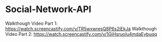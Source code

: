 # Social-Network-API

Walkthough Video Part 1:
https://watch.screencastify.com/v/TR5wxwresQ8P6s2iEkJa
Walkthough Video Part 2:
https://watch.screencastify.com/v/1GiHsruoIu4mdaEybuqq
